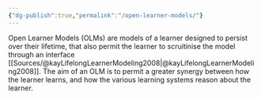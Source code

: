 ```yaml
---
{"dg-publish":true,"permalink":"/open-learner-models/"}
---
```




Open Learner Models (OLMs) are models of a learner designed to persist over their lifetime, that also permit the learner to scruitinise the model through an interface [[Sources/@kayLifelongLearnerModeling2008\|@kayLifelongLearnerModeling2008]]. The aim of an OLM is to permit a greater synergy between how the learner learns, and how the various learning systems reason about the learner. 